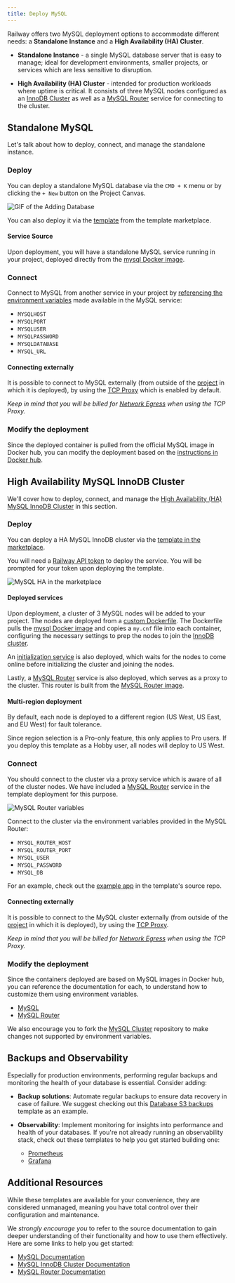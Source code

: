 ```yaml
---
title: Deploy MySQL
---
```


Railway offers two MySQL deployment options to accommodate different needs: a **Standalone Instance** and a **High Availability (HA) Cluster**.

- **Standalone Instance** - a single MySQL database server that is easy to manage; ideal for development environments, smaller projects, or services which are less sensitive to disruption.

- **High Availability (HA) Cluster** - intended for production workloads where uptime is critical. It consists of three MySQL nodes configured as an [InnoDB Cluster](https://dev.mysql.com/doc/mysql-shell/8.0/en/mysql-innodb-cluster.html) as well as a [MySQL Router](https://dev.mysql.com/doc/mysql-router/8.0/en/mysql-router-general.html) service for connecting to the cluster.

## Standalone MySQL

Let's talk about how to deploy, connect, and manage the standalone instance.

### Deploy

You can deploy a standalone MySQL database via the `CMD + K` menu or by clicking the `+ New` button on the Project Canvas.

<Image src="https://res.cloudinary.com/railway/image/upload/v1695934218/docs/databases/addDB_qxyctn.gif"
alt="GIF of the Adding Database"
layout="responsive"
width={450} height={396} quality={100} />

You can also deploy it via the [template](https://railway.app/template/mysql) from the template marketplace.

#### Service Source

Upon deployment, you will have a standalone MySQL service running in your project, deployed directly from the [mysql Docker image](https://hub.docker.com/_/mysql).

### Connect

Connect to MySQL from another service in your project by [referencing the environment variables](/guides/variables#referencing-another-services-variable) made available in the MySQL service:

- `MYSQLHOST`
- `MYSQLPORT`
- `MYSQLUSER`
- `MYSQLPASSWORD`
- `MYSQLDATABASE`
- `MYSQL_URL`

#### Connecting externally

It is possible to connect to MySQL externally (from outside of the [project](/develop/projects) in which it is deployed), by using the [TCP Proxy](/deploy/exposing-your-app#tcp-proxying) which is enabled by default.

*Keep in mind that you will be billed for [Network Egress](/reference/pricing/plans#resource-usage-pricing) when using the TCP Proxy.*

### Modify the deployment

Since the deployed container is pulled from the official MySQL image in Docker hub, you can modify the deployment based on the [instructions in Docker hub](https://hub.docker.com/_/mysql).

## High Availability MySQL InnoDB Cluster

We'll cover how to deploy, connect, and manage the [High Availability (HA) MySQL InnoDB Cluster](https://dev.mysql.com/doc/mysql-shell/8.0/en/mysql-innodb-cluster.html) in this section.

### Deploy

You can deploy a HA MySQL InnoDB cluster via the [template in the marketplace](https://railway.app/template/ha-mysql).  

You will need a [Railway API token](/guides/public-api#creating-a-token) to deploy the service.  You will be prompted for your token upon deploying the template.

<Image src="https://res.cloudinary.com/railway/image/upload/v1723603487/docs/databases/mysqlcluster_lumnfh.png"
alt="MySQL HA in the marketplace"
layout="responsive"
width={380} height={396} quality={100} />

#### Deployed services

Upon deployment, a cluster of 3 MySQL nodes will be added to your project.  The nodes are deployed from a [custom Dockerfile](https://github.com/railwayapp-templates/mysql-cluster/tree/main/nodes).  The Dockerfile pulls the [mysql Docker image](https://hub.docker.com/_/mysql) and copies a `my.cnf` file into each container, configuring the necessary settings to prep the nodes to join the [InnoDB cluster](https://dev.mysql.com/doc/mysql-shell/8.0/en/mysql-innodb-cluster.html).

An [initialization service](https://github.com/railwayapp-templates/mysql-cluster/tree/main/initService) is also deployed, which waits for the nodes to come online before initializing the cluster and joining the nodes.

Lastly, a [MySQL Router](https://dev.mysql.com/doc/mysql-router/8.0/en/mysql-router-general.html) service is also deployed, which serves as a proxy to the cluster. This router is built from the [MySQL Router image](https://hub.docker.com/r/mysql/mysql-router).

#### Multi-region deployment

By default, each node is deployed to a different region (US West, US East, and EU West) for fault tolerance.

Since region selection is a Pro-only feature, this only applies to Pro users. If you deploy this template as a Hobby user, all nodes will deploy to US West.

### Connect

You should connect to the cluster via a proxy service which is aware of all of the cluster nodes.  We have included a [MySQL Router](https://dev.mysql.com/doc/mysql-router/8.0/en/mysql-router-general.html) service in the template deployment for this purpose.

<Image src="https://res.cloudinary.com/railway/image/upload/v1723760996/docs/databases/CleanShot_2024-08-15_at_16.28.42_miy2og.gif"
alt="MySQL Router variables"
layout="responsive"
width={655} height={396} quality={100} />

Connect to the cluster via the environment variables provided in the MySQL Router:

- `MYSQL_ROUTER_HOST`
- `MYSQL_ROUTER_PORT`
- `MYSQL_USER`
- `MYSQL_PASSWORD`
- `MYSQL_DB`

For an example, check out the [example app](https://github.com/railwayapp-templates/mysql-cluster/blob/main/exampleApps/python/main.py#L19) in the template's source repo.

#### Connecting externally

It is possible to connect to the MySQL cluster externally (from outside of the [project](/develop/projects) in which it is deployed), by using the [TCP Proxy](/deploy/exposing-your-app#tcp-proxying).

*Keep in mind that you will be billed for [Network Egress](/reference/pricing/plans#resource-usage-pricing) when using the TCP Proxy.*

### Modify the deployment

Since the containers deployed are based on MySQL images in Docker hub, you can reference the documentation for each, to understand how to customize them using environment variables.

- [MySQL](https://hub.docker.com/_/mysql)
- [MySQL Router](https://hub.docker.com/r/mysql/mysql-router)

We also encourage you to fork the [MySQL Cluster](https://github.com/railwayapp-templates/mysql-cluster/tree/main) repository to make changes not supported by environment variables.

## Backups and Observability

Especially for production environments, performing regular backups and monitoring the health of your database is essential.  Consider adding:

- **Backup solutions**: Automate regular backups to ensure data recovery in case of failure.  We suggest checking out this [Database S3 backups](https://railway.app/template/U_wjYd) template as an example.

- **Observability**: Implement monitoring for insights into performance and health of your databases.  If you're not already running an observability stack, check out these templates to help you get started building one:
    - [Prometheus](https://railway.app/template/KmJatA)
    - [Grafana](https://railway.app/template/anURAt)

## Additional Resources

While these templates are available for your convenience, they are considered unmanaged, meaning you have total control over their configuration and maintenance.

We *strongly encourage you* to refer to the source documentation to gain deeper understanding of their functionality and how to use them effectively. Here are some links to help you get started:

- [MySQL Documentation](https://dev.mysql.com/doc/relnotes/mysql/8.4/en/)
- [MySQL InnoDB Cluster Documentation](https://dev.mysql.com/doc/mysql-shell/8.0/en/mysql-innodb-cluster.html)
- [MySQL Router Documentation](https://dev.mysql.com/doc/mysql-router/8.0/en/mysql-router-general.html)
